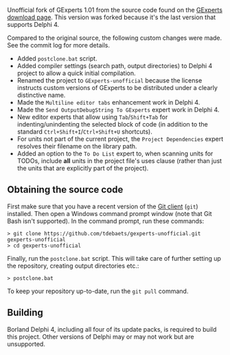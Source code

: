 Unofficial fork of GExperts 1.01 from the source code found on the [GExperts download page](http://www.gexperts.org/download/). This version was forked because it's the last version that supports Delphi 4.

Compared to the original source, the following custom changes were made. See the commit log for more details.

* Added `postclone.bat` script.
* Added compiler settings (search path, output directories) to Delphi 4 project to allow a quick initial compilation.
* Renamed the project to `GExperts-unofficial` because the license instructs custom versions of GExperts to be distributed under a clearly distinctive name.
* Made the `Multiline editor tabs` enhancement work in Delphi 4.
* Made the `Send OutputDebugString To GExperts` expert work in Delphi 4.
* New editor experts that allow using `Tab`/`Shift+Tab` for indenting/unindenting the selected block of code (in addition to the standard `Ctrl+Shift+I`/`Ctrl+Shift+U` shortcuts).
* For units not part of the current project, the `Project Dependencies` expert resolves their filename on the library path.
* Added an option to the `To Do List` expert to, when scanning units for TODOs, include **all** units in the project file's uses clause (rather than just the units that are explicitly part of the project).

Obtaining the source code
-------------------------

First make sure that you have a recent version of the [Git client](https://git-scm.com/) (`git`) installed. Then open a Windows command prompt window (note that Git Bash isn't supported). In the command prompt, run these commands:
```
> git clone https://github.com/tdebaets/gexperts-unofficial.git gexperts-unofficial
> cd gexperts-unofficial
```

Finally, run the `postclone.bat` script. This will take care of further setting up the repository, creating output directories etc.:
```
> postclone.bat
```

To keep your repository up-to-date, run the `git pull` command.

Building
--------

Borland Delphi 4, including all four of its update packs, is required to build this project. Other versions of Delphi may or may not work but are unsupported.
